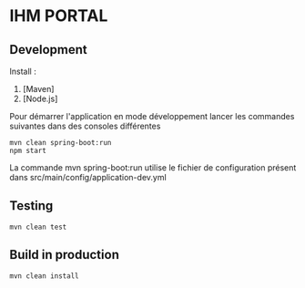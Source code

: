 # IHM PORTAL


## Development

Install :

1. [Maven]
2. [Node.js]


Pour démarrer l'application en mode développement lancer les commandes suivantes dans des consoles différentes

    mvn clean spring-boot:run
    npm start

La commande mvn spring-boot:run utilise le fichier de configuration présent dans src/main/config/application-dev.yml

## Testing

    mvn clean test

## Build in production

    mvn clean install
